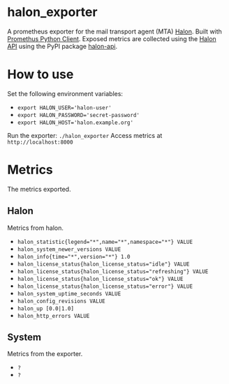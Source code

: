 # halon_exporter
A prometheus exporter for the mail transport agent (MTA) [Halon](https://halon.io/).
Built with [Promethus Python Client](https://github.com/prometheus/client_python).
Exposed metrics are collected using the [Halon API](https://docs.halon.io/api/) using the
PyPI package [halon-api](https://pypi.org/project/halon-api/).

# How to use
Set the following environment variables:
* `export HALON_USER='halon-user'`
* `export HALON_PASSWORD='secret-password'`
* `export HALON_HOST='halon.example.org'`

Run the exporter: `./halon_exporter`
Access metrics at `http://localhost:8000`

# Metrics
The metrics exported.

## Halon
Metrics from halon.
* `halon_statistic{legend="*",name="*",namespace="*"} VALUE`
* `halon_system_newer_versions VALUE`
* `halon_info{time="*",version="*"} 1.0`
* `halon_license_status{halon_license_status="idle"} VALUE`
* `halon_license_status{halon_license_status="refreshing"} VALUE`
* `halon_license_status{halon_license_status="ok"} VALUE`
* `halon_license_status{halon_license_status="error"} VALUE`
* `halon_system_uptime_seconds VALUE`
* `halon_config_revisions VALUE`
* `halon_up [0.0|1.0]`
* `halon_http_errors VALUE`
## System
Metrics from the exporter.
* `?`
* `?`
